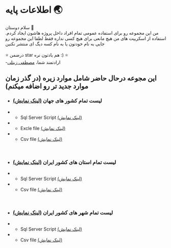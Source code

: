 # اطلاعات پایه 🌏

سلام دوستان 🤠
<br>
من این مجموعه رو برای استفاده عمومی تمام افراد داخل پروژه هاشون ایجاد کردم. استفاده از اسکریپت های من هیچ مانعی برای هیچ کسی نداره فقط لطفا این مجموعه رو جایی به نام خودتون یا به نام کسه دیگ ای منتشر نکنین
<br>
<br>
⭐️ درضمن star هم یادتون نره :) ⭐️
<br>
-ارادتمند شما،
 [مصطفی زینلی](https://IMustafa.net)
<br>

## این مجوعه درحال حاضر شامل موارد زیره (در گذر زمان موارد جدید تر رو اضافه میکنم)

- ### لیست تمام کشور های جهان [(لینک نمایش)](https://github.com/mzeynali-ir/BasicInformation/tree/main/src/Countries)
- - Sql Server Script [(لینک نمایش)](https://github.com/mzeynali-ir/BasicInformation/tree/main/src/Countries/Scripts/SqlServer)
- - Excle file [(لینک نمایش)](https://github.com/mzeynali-ir/BasicInformation/tree/main/src/Countries/Scripts/Excel)
- - Csv file [(لینک نمایش)](https://github.com/mzeynali-ir/BasicInformation/tree/main/src/Countries/Scripts/Csv)

<br>

- ### لیست تمام استان های کشور ایران [(لینک نمایش)](https://github.com/mzeynali-ir/BasicInformation/tree/main/src/Provinces)
- - Sql Server Script [(لینک نمایش)](https://github.com/mzeynali-ir/BasicInformation/tree/main/src/Provinces/Scripts/SqlServer)
- - Csv file [(لینک نمایش)](https://github.com/mzeynali-ir/BasicInformation/tree/main/src/Provinces/Scripts/Csv)

<br>

- ### لیست تمام شهر های کشور ایران [(لینک نمایش)](https://github.com/mzeynali-ir/BasicInformation/tree/main/src/City)
- - Sql Server Script [(لینک نمایش)](https://github.com/mzeynali-ir/BasicInformation/tree/main/src/City/Scripts/SqlServer)
- - Csv file [(لینک نمایش)](https://github.com/mzeynali-ir/BasicInformation/tree/main/src/City/Scripts/Csv)
